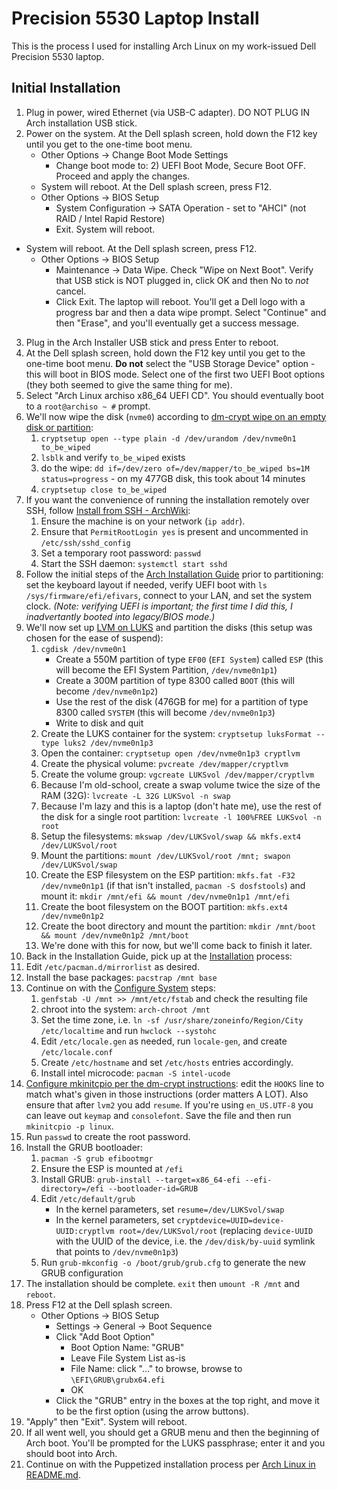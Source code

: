 # Precision 5530 Laptop Install

This is the process I used for installing Arch Linux on my work-issued Dell Precision 5530 laptop.

## Initial Installation

1. Plug in power, wired Ethernet (via USB-C adapter). DO NOT PLUG IN Arch installation USB stick.
2. Power on the system. At the Dell splash screen, hold down the F12 key until you get to the one-time boot menu.
   * Other Options -> Change Boot Mode Settings
     * Change boot mode to: 2) UEFI Boot Mode, Secure Boot OFF. Proceed and apply the changes.
   * System will reboot. At the Dell splash screen, press F12.
   * Other Options -> BIOS Setup
     * System Configuration -> SATA Operation - set to "AHCI" (not RAID / Intel Rapid Restore)
     * Exit. System will reboot.
  * System will reboot. At the Dell splash screen, press F12.
     * Other Options -> BIOS Setup
       * Maintenance -> Data Wipe. Check "Wipe on Next Boot". Verify that USB stick is NOT plugged in, click OK and then No to _not_ cancel.
       * Click Exit. The laptop will reboot. You'll get a Dell logo with a progress bar and then a data wipe prompt. Select "Continue" and then "Erase", and you'll eventually get a success message.
3. Plug in the Arch Installer USB stick and press Enter to reboot.
4. At the Dell splash screen, hold down the F12 key until you get to the one-time boot menu. **Do not** select the "USB Storage Device" option - this will boot in BIOS mode. Select one of the first two UEFI Boot options (they both seemed to give the same thing for me).
5. Select "Arch Linux archiso x86_64 UEFI CD". You should eventually boot to a ``root@archiso ~ #`` prompt.
6. We'll now wipe the disk (``nvme0``) according to [dm-crypt wipe on an empty disk or partition](https://wiki.archlinux.org/index.php/Dm-crypt/Drive_preparation#dm-crypt_wipe_on_an_empty_disk_or_partition):
   1. ``cryptsetup open --type plain -d /dev/urandom /dev/nvme0n1 to_be_wiped``
   2. ``lsblk`` and verify ``to_be_wiped`` exists
   3. do the wipe: ``dd if=/dev/zero of=/dev/mapper/to_be_wiped bs=1M status=progress`` - on my 477GB disk, this took about 14 minutes
   4. ``cryptsetup close to_be_wiped``
7. If you want the convenience of running the installation remotely over SSH, follow [Install from SSH - ArchWiki](https://wiki.archlinux.org/index.php/Install_from_SSH):
   1. Ensure the machine is on your network (``ip addr``).
   2. Ensure that ``PermitRootLogin yes`` is present and uncommented in ``/etc/ssh/sshd_config``
   3. Set a temporary root password: ``passwd``
   4. Start the SSH daemon: ``systemctl start sshd``
8. Follow the initial steps of the [Arch Installation Guide](https://wiki.archlinux.org/index.php/installation_guide#Set_the_keyboard_layout) prior to partitioning: set the keyboard layout if needed, verify UEFI boot with ``ls /sys/firmware/efi/efivars``, connect to your LAN, and set the system clock. _(Note: verifying UEFI is important; the first time I did this, I inadvertantly booted into legacy/BIOS mode.)_
9. We'll now set up [LVM on LUKS](https://wiki.archlinux.org/index.php/Dm-crypt/Encrypting_an_entire_system#LVM_on_LUKS) and partition the disks (this setup was chosen for the ease of suspend):
   1. ``cgdisk /dev/nvme0n1``
      * Create a 550M partition of type ``EF00`` (``EFI System``) called ``ESP`` (this will become the EFI System Partition, ``/dev/nvme0n1p1``)
      * Create a 300M partition of type 8300 called ``BOOT`` (this will become ``/dev/nvme0n1p2``)
      * Use the rest of the disk (476GB for me) for a partition of type 8300 called ``SYSTEM`` (this will become ``/dev/nvme0n1p3``)
      * Write to disk and quit
   2. Create the LUKS container for the system: ``cryptsetup luksFormat --type luks2 /dev/nvme0n1p3``
   3. Open the container: ``cryptsetup open /dev/nvme0n1p3 cryptlvm``
   4. Create the physical volume: ``pvcreate /dev/mapper/cryptlvm``
   5. Create the volume group: ``vgcreate LUKSvol /dev/mapper/cryptlvm``
   6. Because I'm old-school, create a swap volume twice the size of the RAM (32G): ``lvcreate -L 32G LUKSvol -n swap``
   7. Because I'm lazy and this is a laptop (don't hate me), use the rest of the disk for a single root partition: ``lvcreate -l 100%FREE LUKSvol -n root``
   8. Setup the filesystems: ``mkswap /dev/LUKSvol/swap && mkfs.ext4 /dev/LUKSvol/root``
   9. Mount the partitions: ``mount /dev/LUKSvol/root /mnt; swapon /dev/LUKSvol/swap``
   10. Create the ESP filesystem on the ESP partition: ``mkfs.fat -F32 /dev/nvme0n1p1`` (if that isn't installed, ``pacman -S dosfstools``) and mount it: ``mkdir /mnt/efi && mount /dev/nvme0n1p1 /mnt/efi``
   11. Create the boot filesystem on the BOOT partition: ``mkfs.ext4 /dev/nvme0n1p2``
   12. Create the boot directory and mount the partition: ``mkdir /mnt/boot && mount /dev/nvme0n1p2 /mnt/boot``
   13. We're done with this for now, but we'll come back to finish it later.
10. Back in the Installation Guide, pick up at the [Installation](https://wiki.archlinux.org/index.php/installation_guide#Installation) process:
   1. Edit ``/etc/pacman.d/mirrorlist`` as desired.
   2. Install the base packages: ``pacstrap /mnt base``
11. Continue on with the [Configure System](https://wiki.archlinux.org/index.php/installation_guide#Configure_the_system) steps:
    1. ``genfstab -U /mnt >> /mnt/etc/fstab`` and check the resulting file
    2. chroot into the system: ``arch-chroot /mnt``
    3. Set the time zone, i.e. ``ln -sf /usr/share/zoneinfo/Region/City /etc/localtime`` and run ``hwclock --systohc``
    4. Edit ``/etc/locale.gen`` as needed, run ``locale-gen``, and create ``/etc/locale.conf``
    5. Create ``/etc/hostname`` and set ``/etc/hosts`` entries accordingly.
    6. Install intel microcode: ``pacman -S intel-ucode``
12. [Configure mkinitcpio per the dm-crypt instructions](https://wiki.archlinux.org/index.php/Dm-crypt/Encrypting_an_entire_system#Configuring_mkinitcpio_2): edit the ``HOOKS`` line to match what's given in those instructions (order matters A LOT). Also ensure that after ``lvm2`` you add ``resume``. If you're using ``en_US.UTF-8`` you can leave out ``keymap`` and ``consolefont``. Save the file and then run ``mkinitcpio -p linux``.
13. Run ``passwd`` to create the root password.
14. Install the GRUB bootloader:
    1. ``pacman -S grub efibootmgr``
    2. Ensure the ESP is mounted at ``/efi``
    3. Install GRUB: ``grub-install --target=x86_64-efi --efi-directory=/efi --bootloader-id=GRUB``
    4. Edit ``/etc/default/grub``
       * In the kernel parameters, set ``resume=/dev/LUKSvol/swap``
       * In the kernel parameters, set ``cryptdevice=UUID=device-UUID:cryptlvm root=/dev/LUKSvol/root`` (replacing ``device-UUID`` with the UUID of the device, i.e. the ``/dev/disk/by-uuid`` symlink that points to ``/dev/nvme0n1p3``)
    5. Run ``grub-mkconfig -o /boot/grub/grub.cfg`` to generate the new GRUB configuration
15. The installation should be complete. ``exit`` then ``umount -R /mnt`` and ``reboot``.
16. Press F12 at the Dell splash screen.
    * Other Options -> BIOS Setup
      * Settings -> General -> Boot Sequence
      * Click "Add Boot Option"
        * Boot Option Name: "GRUB"
        * Leave File System List as-is
        * File Name: click "..." to browse, browse to ``\EFI\GRUB\grubx64.efi``
        * OK
      * Click the "GRUB" entry in the boxes at the top right, and move it to be the first option (using the arrow buttons).
17. "Apply" then "Exit". System will reboot.
18. If all went well, you should get a GRUB menu and then the beginning of Arch boot. You'll be prompted for the LUKS passphrase; enter it and you should boot into Arch.
19. Continue on with the Puppetized installation process per [Arch Linux in README.md](https://github.com/jantman/workstation-bootstrap/blob/master/README.md#arch-linux).

